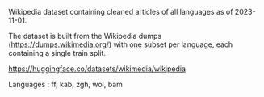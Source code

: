 Wikipedia dataset containing cleaned articles of all languages as of 2023-11-01.

The dataset is built from the Wikipedia dumps (https://dumps.wikimedia.org/) with one subset per language, each containing a single train split.

https://huggingface.co/datasets/wikimedia/wikipedia

Languages : ff, kab, zgh, wol, bam